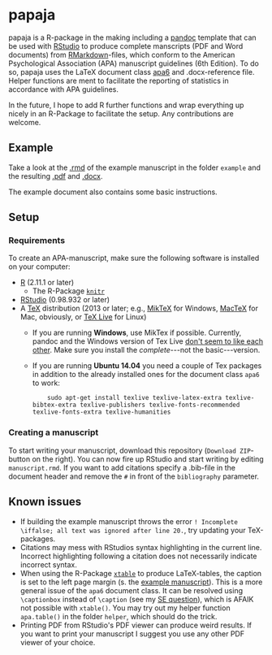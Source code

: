 # papaja
papaja is a R-package in the making including a [pandoc](http://johnmacfarlane.net/pandoc/) template that can be used with [RStudio](http://www.rstudio.com/) to produce complete manscripts (PDF and Word documents) from [RMarkdown](http://rmarkdown.rstudio.com/)-files, which conform to the American Psychological Association (APA) manuscript guidelines (6th Edition). To do so, papaja uses the LaTeX document class [apa6](http://www.ctan.org/pkg/apa6) and .docx-reference file. Helper functions are ment to facilitate the reporting of statistics in accordance with APA guidelines.

In the future, I hope to add R further functions and wrap everything up nicely in an R-Package to facilitate the setup. Any contributions are welcome.

## Example
Take a look at the [.rmd](https://github.com/crsh/papaja/blob/master/example/example.rmd) of the example manuscript in the folder `example` and the resulting [.pdf](https://raw.githubusercontent.com/crsh/papaja/master/example/example.pdf) and [.docx](https://raw.githubusercontent.com/crsh/papaja/master/example/example.docx).

The example document also contains some basic instructions.

## Setup
### Requirements
To create an APA-manuscript, make sure the following software is installed on your computer:

- [R](http://www.r-project.org/) (2.11.1 or later)
  - The R-Package [`knitr`](http://cran.r-project.org/web/packages/knitr/index.html)
- [RStudio](http://www.rstudio.com/) (0.98.932 or later)
- A [TeX](http://de.wikipedia.org/wiki/TeX) distribution (2013 or later; e.g., [MikTeX](http://miktex.org/) for Windows, [MacTeX](https://tug.org/mactex/) for Mac, obviously, or [TeX Live](http://www.tug.org/texlive/) for Linux)
  - If you are running **Windows**, use MikTex if possible. Currently, pandoc and the Windows version of Tex Live [don't seem to like each other](https://github.com/rstudio/rmarkdown/issues/6). Make sure you install the *complete*---not the basic---version.
  - If you are running **Ubuntu 14.04** you need a couple of Tex packages in addition to the already installed ones for the document class `apa6` to work:

            sudo apt-get install texlive texlive-latex-extra texlive-bibtex-extra texlive-publishers texlive-fonts-recommended texlive-fonts-extra texlive-humanities

### Creating a manuscript
To start writing your manuscript, download this repository (`Download ZIP`-button on the right). You can now fire up RStudio and start writing by editing `manuscript.rmd`. If you want to add citations specify a .bib-file in the document header and remove the `#` in front of the `bibliography` parameter.

## Known issues
- If building the example manuscript throws the error `! Incomplete \iffalse; all text was ignored after line 20.`, try updating your TeX-packages.
- Citations may mess with RStudios syntax highlighting in the current line. Incorrect highlighting following a citation does not necessarily indicate incorrect syntax.
- When using the R-Package [`xtable`](http://cran.r-project.org/web/packages/xtable/index.html) to produce LaTeX-tables, the caption is set to the left page margin (s. the [example manuscript](https://github.com/crsh/papaja/blob/master/example/example.pdf)). This is a more general issue of the `apa6` document class. It can be resolved using `\captionbox` instead of `\caption` (see my [SE question](http://tex.stackexchange.com/questions/42209/centering-tables-in-document-class-apa6)), which is AFAIK not possible with `xtable()`. You may try out my helper function `apa.table()` in the folder `helper`, which should do the trick.
- Printing PDF from RStudio's PDF viewer can produce weird results. If you want to print your manuscript I suggest you use any other PDF viewer of your choice.
